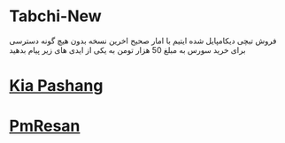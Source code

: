 # Tabchi-New
فروش تبچی دیکامپایل شده ایتیم با امار صحیح اخرین نسخه بدون هیچ گونه دسترسی
برای خرید سورس به مبلغ 50 هزار تومن به یکی از ایدی های زیر پیام بدهید

# [Kia Pashang](Https://T.Me/To_My_Amigos)
# [PmResan](Https://T.Me/To_My_Amigos_Bot)

